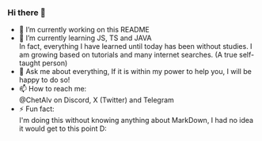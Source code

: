 ### Hi there 👋

- 🔭 I’m currently working on this README
- 🌱 I’m currently learning JS, TS and JAVA
      <br/>In fact, everything I have learned until today has been without studies. I am growing based on tutorials and many internet searches. (A true self-taught person)
- 💬 Ask me about everything, If it is within my power to help you, I will be happy to do so!
- 📫 How to reach me: 
      <br>@ChetAlv on Discord, X (Twitter) and Telegram
- ⚡ Fun fact:
      <br/>I'm doing this without knowing anything about MarkDown, I had no idea it would get to this point D:

